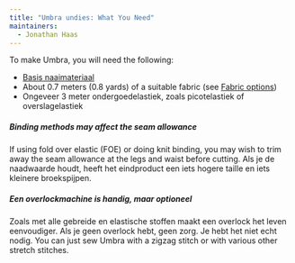 ```yaml
---
title: "Umbra undies: What You Need"
maintainers:
  - Jonathan Haas
---
```


To make Umbra, you will need the following:

- [Basis naaimateriaal](/docs/sewing/basic-sewing-supplies)
- About 0.7 meters (0.8 yards) of a suitable fabric (see [Fabric options](/docs/designs/umbra/fabric))
- Ongeveer 3 meter ondergoedelastiek, zoals picotelastiek of overslagelastiek

<Tip>

##### Binding methods may affect the seam allowance

If using fold over elastic (FOE) or doing knit binding, you may wish to trim away the seam allowance at the legs and waist before cutting. Als je de naadwaarde houdt, heeft het eindproduct een iets hogere taille en iets kleinere broekspijpen.

##### Een overlockmachine is handig, maar optioneel

Zoals met alle gebreide en elastische stoffen maakt een overlock het leven eenvoudiger. Als je geen overlock hebt, geen zorg. Je hebt het niet echt nodig. You can just sew Umbra with a zigzag stitch or with various other stretch stitches.

</Tip>
